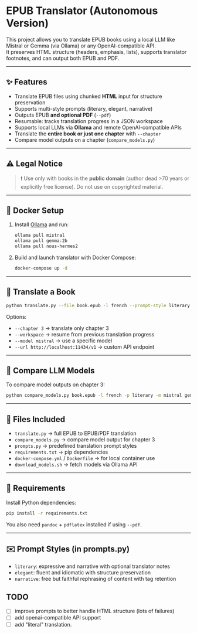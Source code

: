 # EPUB Translator (Autonomous Version)

This project allows you to translate EPUB books using a local LLM like Mistral or Gemma (via Ollama) or any OpenAI-compatible API.  
It preserves HTML structure (headers, emphasis, lists), supports translator footnotes, and can output both EPUB and PDF.

---

## ✨ Features

- Translate EPUB files using chunked **HTML** input for structure preservation
- Supports multi-style prompts (literary, elegant, narrative)
- Outputs EPUB **and optional PDF** (`--pdf`)
- Resumable: tracks translation progress in a JSON workspace
- Supports local LLMs via **Ollama** and remote OpenAI-compatible APIs
- Translate the **entire book or just one chapter** with `--chapter`
- Compare model outputs on a chapter (`compare_models.py`)

---

## ⚠️ Legal Notice

> ❗ Use only with books in the **public domain** (author dead >70 years or explicitly free license).
> Do not use on copyrighted material.

---

## 🐳 Docker Setup

1. Install [Ollama](https://ollama.com/) and run:
   ```bash
   ollama pull mistral
   ollama pull gemma:2b
   ollama pull nous-hermes2
   ```

2. Build and launch translator with Docker Compose:
   ```bash
   docker-compose up -d
   ```

---

## 🚀 Translate a Book

```bash
python translate.py --file book.epub -l french --prompt-style literary --pdf
```

Options:
- `--chapter 3` → translate only chapter 3
- `--workspace` → resume from previous translation progress
- `--model mistral` → use a specific model
- `--url http://localhost:11434/v1` → custom API endpoint

---

## 🔁 Compare LLM Models

To compare model outputs on chapter 3:

```bash
python compare_models.py book.epub -l french -p literary -m mistral gemma:2b -o model_comparison.md
```

---

## 📁 Files Included

- `translate.py` → full EPUB to EPUB/PDF translation
- `compare_models.py` → compare model output for chapter 3
- `prompts.py` → predefined translation prompt styles
- `requirements.txt` → pip dependencies
- `docker-compose.yml` / `Dockerfile` → for local container use
- `download_models.sh` → fetch models via Ollama API

---

## 🧪 Requirements

Install Python dependencies:

```bash
pip install -r requirements.txt
```

You also need `pandoc` + `pdflatex` installed if using `--pdf`.

---

## ✉️ Prompt Styles (in prompts.py)

- `literary`: expressive and narrative with optional translator notes
- `elegant`: fluent and idiomatic with structure preservation
- `narrative`: free but faithful rephrasing of content with tag retention

## TODO
- [ ] improve prompts to better handle HTML structure (lots of failures)
- [ ] add openai-compatible API support
- [ ] add "literal" translation.